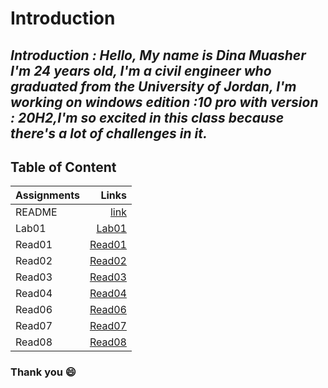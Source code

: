 # Introduction

##  *Introduction : Hello, My name is Dina Muasher I'm 24 years old, I'm a civil engineer who graduated from the University of Jordan, I'm working on windows edition :10 pro with version : 20H2,I'm so excited in this class because there's a lot of challenges in it.*

## **Table of Content**






 | Assignments| Links|
|--------|-------:|
| README| [link](README.md)|
| Lab01 | [Lab01](Lab01.md)|
| Read01 | [Read01](Read01.md)|
| Read02 | [Read02](Read02.md)|
| Read03 | [Read03](READ03.md)|
| Read04 | [Read04](READ04.md)|
| Read06 | [Read06](READ06.md)|
| Read07 | [Read07](READ07.md)|
| Read08 | [Read08](READ08.md)|





 ### Thank you 😄 


